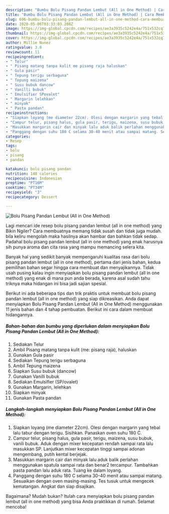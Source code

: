 ```yaml
---
description: "Bumbu Bolu Pisang Pandan Lembut (All in One Method) | Cara Membuat Bolu Pisang Pandan Lembut (All in One Method) Yang Sempurna"
title: "Bumbu Bolu Pisang Pandan Lembut (All in One Method) | Cara Membuat Bolu Pisang Pandan Lembut (All in One Method) Yang Sempurna"
slug: 696-bumbu-bolu-pisang-pandan-lembut-all-in-one-method-cara-membuat-bolu-pisang-pandan-lembut-all-in-one-method-yang-sempurna
date: 2020-05-06T03:33:03.208Z
image: https://img-global.cpcdn.com/recipes/ae3a3935c5242e4a/751x532cq70/bolu-pisang-pandan-lembut-all-in-one-method-foto-resep-utama.jpg
thumbnail: https://img-global.cpcdn.com/recipes/ae3a3935c5242e4a/751x532cq70/bolu-pisang-pandan-lembut-all-in-one-method-foto-resep-utama.jpg
cover: https://img-global.cpcdn.com/recipes/ae3a3935c5242e4a/751x532cq70/bolu-pisang-pandan-lembut-all-in-one-method-foto-resep-utama.jpg
author: Millie Nunez
ratingvalue: 3.8
reviewcount: 11
recipeingredient:
- " Telur"
- " Pisang matang tanpa kulit me pisang raja haluskan"
- " Gula pasir"
- " Tepung terigu serbaguna"
- " Tepung maizena"
- " Susu bubuk dancow"
- " Vanilli bubuk"
- " Emulsifier SPovalet"
- " Margarin lelehkan"
- " minyak"
- " Pasta pandan"
recipeinstructions:
- "Siapkan loyang (me diameter 22cm). Olesi dengan margarin yang tebal lalu tabur dengan terigu. Sisihkan. Panaskan oven suhu 180 C."
- "Campur telur, pisang halus, gula pasir, terigu, maizena, susu bubuk, vanili bubuk. Aduk dengan mixer kecepatan rendah sampai rata lalu masukkan SP. Lanjutkan mixer kecepatan tinggi sampai adonan mengembang, putih kental berjejak."
- "Masukkan margarin cair dan minyak lalu aduk balik perlahan menggunakan spatula sampai rata dan benar2 tercampur. Tambahkan pasta pandan lalu aduk rata. Tuang ke dalam loyang."
- "Panggang dengan suhu 180 C selama 30-40 menit atau sampai matang. Sesuaikan dengan oven masing-masing. Tes tusuk untuk mengecek kematangan. Angkat dan siap disajikan."
categories:
- Resep
tags:
- bolu
- pisang
- pandan

katakunci: bolu pisang pandan 
nutrition: 148 calories
recipecuisine: Indonesian
preptime: "PT16M"
cooktime: "PT34M"
recipeyield: "3"
recipecategory: Dessert

---
```



![Bolu Pisang Pandan Lembut (All in One Method)](https://img-global.cpcdn.com/recipes/ae3a3935c5242e4a/751x532cq70/bolu-pisang-pandan-lembut-all-in-one-method-foto-resep-utama.jpg)

Lagi mencari ide resep bolu pisang pandan lembut (all in one method) yang Bikin Ngiler? Cara membuatnya memang tidak susah dan tidak juga mudah. bila keliru mengolah maka hasilnya akan hambar dan bahkan tidak sedap. Padahal bolu pisang pandan lembut (all in one method) yang enak harusnya sih punya aroma dan cita rasa yang mampu memancing selera kita.



Banyak hal yang sedikit banyak mempengaruhi kualitas rasa dari bolu pisang pandan lembut (all in one method), pertama dari jenis bahan, kedua pemilihan bahan segar hingga cara membuat dan menyajikannya. Tidak usah pusing kalau ingin menyiapkan bolu pisang pandan lembut (all in one method) yang enak di mana pun anda berada, karena asal sudah tahu triknya maka hidangan ini bisa jadi sajian spesial.


Berikut ini ada beberapa tips dan trik praktis untuk membuat bolu pisang pandan lembut (all in one method) yang siap dikreasikan. Anda dapat menyiapkan Bolu Pisang Pandan Lembut (All in One Method) menggunakan 11 jenis bahan dan 4 tahap pembuatan. Berikut ini cara dalam membuat hidangannya.

<!--inarticleads1-->

##### Bahan-bahan dan bumbu yang diperlukan dalam menyiapkan Bolu Pisang Pandan Lembut (All in One Method):

1. Sediakan  Telur
1. Ambil  Pisang matang tanpa kulit (me: pisang raja), haluskan
1. Gunakan  Gula pasir
1. Sediakan  Tepung terigu serbaguna
1. Ambil  Tepung maizena
1. Siapkan  Susu bubuk (dancow)
1. Gunakan  Vanilli bubuk
1. Sediakan  Emulsifier (SP/ovalet)
1. Gunakan  Margarin, lelehkan
1. Siapkan  minyak
1. Gunakan  Pasta pandan




<!--inarticleads2-->

##### Langkah-langkah menyiapkan Bolu Pisang Pandan Lembut (All in One Method):

1. Siapkan loyang (me diameter 22cm). Olesi dengan margarin yang tebal lalu tabur dengan terigu. Sisihkan. Panaskan oven suhu 180 C.
1. Campur telur, pisang halus, gula pasir, terigu, maizena, susu bubuk, vanili bubuk. Aduk dengan mixer kecepatan rendah sampai rata lalu masukkan SP. Lanjutkan mixer kecepatan tinggi sampai adonan mengembang, putih kental berjejak.
1. Masukkan margarin cair dan minyak lalu aduk balik perlahan menggunakan spatula sampai rata dan benar2 tercampur. Tambahkan pasta pandan lalu aduk rata. Tuang ke dalam loyang.
1. Panggang dengan suhu 180 C selama 30-40 menit atau sampai matang. Sesuaikan dengan oven masing-masing. Tes tusuk untuk mengecek kematangan. Angkat dan siap disajikan.




Bagaimana? Mudah bukan? Itulah cara menyiapkan bolu pisang pandan lembut (all in one method) yang bisa Anda praktikkan di rumah. Selamat mencoba!
